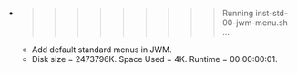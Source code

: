 * >>>>>>>>> Running inst-std-00-jwm-menu.sh ...
  * Add default standard menus in JWM.
  * Disk size = 2473796K. Space Used = 4K. Runtime = 00:00:00:01.
